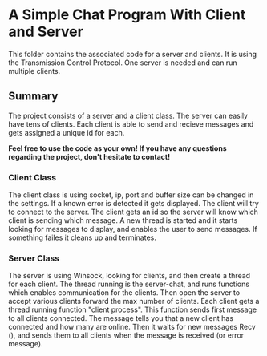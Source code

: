 # A Simple Chat Program With Client and Server

This folder contains the associated code for a server and clients. It is using the Transmission Control Protocol. One server is needed and can run multiple clients.

## Summary

The project consists of a server and a client class. The server can easily have tens of clients. Each client is able to send and recieve messages and gets assigned a unique id for each.

**Feel free to use the code as your own! If you have any questions regarding the project, don't hesitate to contact!**

### Client Class

The client class is using socket, ip, port and buffer size can be changed in the settings. If a known error is detected it gets displayed. 
The client will try to connect to the server. The client gets an id so the server will know which client is sending which message. 
A new thread is started and it starts looking for messages to display, and enables the user to send messages. If something failes it cleans up and terminates.

### Server Class

The server is using Winsock, looking for clients, and then create a thread for each client. The thread running is the server-chat, and runs functions which enables communication for the clients. 
Then open the server to accept various clients forward the max number of clients. Each client gets a thread running function "client process".
This function sends first message to all clients connected. The message tells you that a new client has connected and how many are online. 
Then it waits for new messages Recv (), and sends them to all clients when the message is received (or error message).
